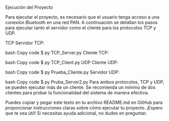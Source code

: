 Ejecución del Proyecto

Para ejecutar el proyecto, es necesario que el usuario tenga acceso a una conexión Bluetooth en una red PAN. A continuación se detallan los pasos para ejecutar tanto el servidor como el cliente para los protocolos TCP y UDP.

TCP
Servidor TCP:

bash
Copy code
$ py TCP_Server.py
Cliente TCP:

bash
Copy code
$ py TCP_Client.py
UDP
Cliente UDP:

bash
Copy code
$ py Prueba_Cliente.py
Servidor UDP:

bash
Copy code
$ py Pruba_Server2.py
Para ambos protocolos, TCP y UDP, se pueden ejecutar más de un cliente. Se recomienda un mínimo de dos clientes para probar la funcionalidad del sistema de manera efectiva.

Puedes copiar y pegar este texto en tu archivo README.md en GitHub para proporcionar instrucciones claras sobre cómo ejecutar tu proyecto. ¡Espero que te sea útil! Si necesitas ayuda adicional, no dudes en preguntar.

